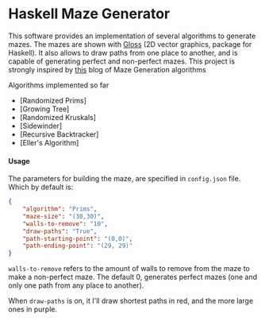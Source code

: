# Haskell Maze Generator

This software provides an implementation of several algorithms to generate
mazes. The mazes are shown with
[Gloss](https://hackage.haskell.org/package/gloss)
(2D vector graphics, package for Haskell). It also allows to draw paths from one
place to another, and is capable of generating perfect and non-perfect mazes.
This project is strongly inspired by
[this](http://weblog.jamisbuck.org/2011/2/7/maze-generation-algorithm-recap)
blog of Maze Generation algorithms

Algorithms implemented so far
- [Randomized Prims]
- [Growing Tree]
- [Randomized Kruskals]
- [Sidewinder]
- [Recursive Backtracker]
- [Eller's Algorithm]
#### Usage

The parameters for building the maze, are specified in `config.json` file. Which
by default is:

``` CONFIG.json
{
    "algorithm": "Prims",
    "maze-size": "(30,30)",
    "walls-to-remove": "10",
    "draw-paths": "True",
    "path-starting-point": "(0,0)",
    "path-ending-point": "(29, 29)"
}
```

`walls-to-remove` refers to the amount of walls to remove from the maze to make
a non-perfect maze. The default 0, generates perfect mazes (one and only one
path from any place to another).

When `draw-paths` is on, it I'll draw shortest paths in red, and the more large
ones in purple.


```

